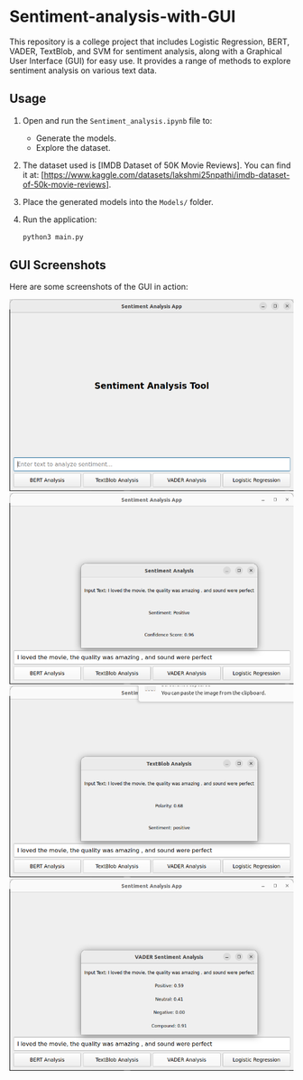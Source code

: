 # Sentiment-analysis-with-GUI

This repository is  a college project that includes Logistic Regression, BERT, VADER, TextBlob, and SVM for sentiment analysis, along with a Graphical User Interface (GUI) for easy use. It provides a range of methods to explore sentiment analysis on various text data.

## Usage

1. Open and run the `Sentiment_analysis.ipynb` file to:
   - Generate the models.
   - Explore the dataset.


2. The dataset used is [IMDB Dataset of 50K Movie Reviews]. You can find it at: [https://www.kaggle.com/datasets/lakshmi25npathi/imdb-dataset-of-50k-movie-reviews].

3. Place the generated models into the `Models/` folder.

4. Run the application:
   ```bash
   python3 main.py
   ```

## GUI Screenshots

Here are some screenshots of the GUI in action:

![GUI Screenshot 1](Images/image_1.png)
![GUI Screenshot 2](Images/image_2.png)
![GUI Screenshot 3](Images/image_3.png)
![GUI Screenshot 4](Images/image_4.png)

